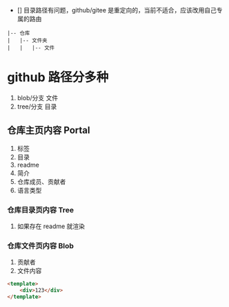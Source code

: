 <!--
 * @Author: iuukai
 * @Date: 2023-02-24 00:42:49
 * @LastEditors: iuukai
 * @LastEditTime: 2023-03-03 21:11:25
 * @FilePath: \gitsub\src\views\Repo\err.md
 * @Description:
 * @QQ/微信: 790331286
-->

- [] 目录路径有问题，github/gitee 是重定向的，当前不适合，应该改用自己专属的路由

```tree
|-- 仓库
|   |-- 文件夹
|   |   |-- 文件
```

# github 路径分多种

1. blob/分支 文件
2. tree/分支 目录

## 仓库主页内容 Portal

1. 标签
2. 目录
3. readme
4. 简介
5. 仓库成员、贡献者
6. 语言类型

### 仓库目录页内容 Tree

1. 如果存在 readme 就渲染

### 仓库文件页内容 Blob

1. 贡献者
2. 文件内容

```html
<template>
	<div>123</div>
</template>
```
